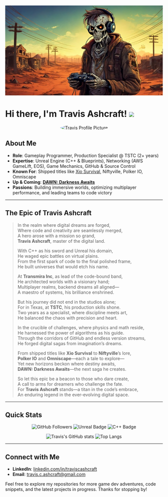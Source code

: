 
<p align="center">
  <img src="assets/Banner.jpg" alt="Banner Image" />
</p>

# Hi there, I'm Travis Ashcraft! <img src="https://media.giphy.com/media/hvRJCLFzcasrR4ia7z/giphy.gif" width="30px"/>

<p align="center">
  <img src="https://avatars.githubusercontent.com/u/YourGitHubID?v=4" width="120" style="border-radius: 50%;" alt="Travis Profile Picture"/>
</p>

## About Me

- **Role**: Gameplay Programmer, Production Specialist @ TSTC (2+ years)
- **Expertise**: Unreal Engine (C++ & Blueprints), Networking (AWS GameLift, EOS), Game Mechanics, GitHub & Source Control
- **Known For**: Shipped titles like [Xio Survival](https://store.steampowered.com/app/1736680/Xio_Survival/), Niftyville, Polker IO, Omniscape
- **Up & Coming**: **[DAWN: Darkness Awaits](https://store.steampowered.com/app/1938500/DAWN_Darkness_Awaits_Withstand_the_Night/)**
- **Passions**: Building immersive worlds, optimizing multiplayer performance, and leading teams to code victory

---

## The Epic of Travis Ashcraft

> In the realm where digital dreams are forged,  
> Where code and creativity are seamlessly merged,  
> A hero arose with a mission so grand,  
> **Travis Ashcraft**, master of the digital land.
>
> With C++ as his sword and Unreal his domain,  
> He waged epic battles on virtual plains.  
> From the first spark of code to the final polished frame,  
> He built universes that would etch his name.
>
> At **Transmira Inc**, as lead of the code-bound band,  
> He architected worlds with a visionary hand;  
> Multiplayer realms, backend dreams all aligned—  
> A maestro of systems, his brilliance enshrined.
>
> But his journey did not end in the studios alone;  
> For in Texas, at **TSTC**, his production skills shone.  
> Two years as a specialist, where discipline meets art,  
> He balanced the chaos with precision and heart.
>
> In the crucible of challenges, where physics and math reside,  
> He harnessed the power of algorithms as his guide.  
> Through the corridors of GitHub and endless version streams,  
> He forged digital sagas from imagination’s dreams.
>
> From shipped titles like **Xio Survival** to **Niftyville**’s lore,  
> **Polker IO** and **Omniscape**—each a tale to explore—  
> Yet new horizons beckon where destiny awaits,  
> **DAWN: Darkness Awaits**—the next saga he creates.
>
> So let this epic be a beacon to those who dare create,  
> A call to arms for dreamers who challenge the fate.  
> For **Travis Ashcraft** stands—a titan in the code’s embrace,  
> An enduring legend in the ever-evolving digital space.

---

## Quick Stats

<p align="center">
  <img src="https://img.shields.io/github/followers/GrimRipere?label=Follow%20Me&style=social" alt="GitHub Followers"/>
  <img src="https://img.shields.io/badge/Unreal-Expert-informational?style=flat&logo=unrealengine&logoColor=white&color=0E1E2B" alt="Unreal Badge"/>
  <img src="https://img.shields.io/badge/C++-Mastery-blue?style=flat&logo=c%2B%2B" alt="C++ Badge"/>
</p>

<p align="center">
  <!-- GitHub Readme Stats (Replace `YourGitHubUsername` with your actual GitHub username) -->
  <img src="https://github-readme-stats.vercel.app/api?username=GrimRipere&show_icons=true&theme=dark" height="150" alt="Travis's GitHub stats"/>
  <img src="https://github-readme-stats.vercel.app/api/top-langs/?username=GrimRipere&layout=compact&theme=dark" height="150" alt="Top Langs"/>
</p>

---

## Connect with Me

- **LinkedIn**: [linkedin.com/in/traviscashcraft](https://www.linkedin.com/in/traviscashcraft/)
- **Email**: travis.c.ashcraft@gmail.com

Feel free to explore my repositories for more game dev adventures, code snippets, and the latest projects in progress. Thanks for stopping by!
